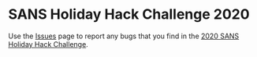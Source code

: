 # SANS Holiday Hack Challenge 2020

Use the [Issues](https://github.com/CounterHack/HolidayHack2020/issues) page to report any bugs that you find in the [2020 SANS Holiday Hack Challenge](https://2020.kringlecon.com/).
